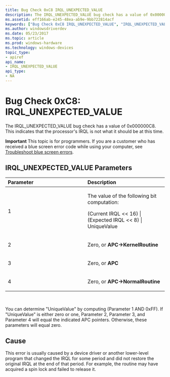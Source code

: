 ```yaml
---
title: Bug Check 0xC8 IRQL_UNEXPECTED_VALUE
description: The IRQL_UNEXPECTED_VALUE bug check has a value of 0x000000C8. This indicates that the processor's IRQL is not what it should be at this time.
ms.assetid: eff166ab-e245-48ea-ab9e-9bb722814acf
keywords: ["Bug Check 0xC8 IRQL_UNEXPECTED_VALUE", "IRQL_UNEXPECTED_VALUE"]
ms.author: windowsdriverdev
ms.date: 05/23/2017
ms.topic: article
ms.prod: windows-hardware
ms.technology: windows-devices
topic_type:
- apiref
api_name:
- IRQL_UNEXPECTED_VALUE
api_type:
- NA
---
```


# Bug Check 0xC8: IRQL\_UNEXPECTED\_VALUE


The IRQL\_UNEXPECTED\_VALUE bug check has a value of 0x000000C8. This indicates that the processor's IRQL is not what it should be at this time.

**Important** This topic is for programmers. If you are a customer who has received a blue screen error code while using your computer, see [Troubleshoot blue screen errors](http://windows.microsoft.com/windows-10/troubleshoot-blue-screen-errors).

## IRQL\_UNEXPECTED\_VALUE Parameters


<table>
<colgroup>
<col width="50%" />
<col width="50%" />
</colgroup>
<thead>
<tr class="header">
<th align="left">Parameter</th>
<th align="left">Description</th>
</tr>
</thead>
<tbody>
<tr class="odd">
<td align="left"><p>1</p></td>
<td align="left"><p>The value of the following bit computation:</p>
<p>(Current IRQL &lt;&lt; 16) | (Expected IRQL &lt;&lt; 8) | UniqueValue</p></td>
</tr>
<tr class="even">
<td align="left"><p>2</p></td>
<td align="left"><p>Zero, or <strong>APC-&gt;KernelRoutine</strong></p></td>
</tr>
<tr class="odd">
<td align="left"><p>3</p></td>
<td align="left"><p>Zero, or <strong>APC</strong></p></td>
</tr>
<tr class="even">
<td align="left"><p>4</p></td>
<td align="left"><p>Zero, or <strong>APC-&gt;NormalRoutine</strong></p></td>
</tr>
</tbody>
</table>

 

You can determine "UniqueValue" by computing (Parameter 1 AND 0xFF). If "UniqueValue" is either zero or one, Parameter 2, Parameter 3, and Parameter 4 will equal the indicated APC pointers. Otherwise, these parameters will equal zero.

Cause
-----

This error is usually caused by a device driver or another lower-level program that changed the IRQL for some period and did not restore the original IRQL at the end of that period. For example, the routine may have acquired a spin lock and failed to release it.

 

 




